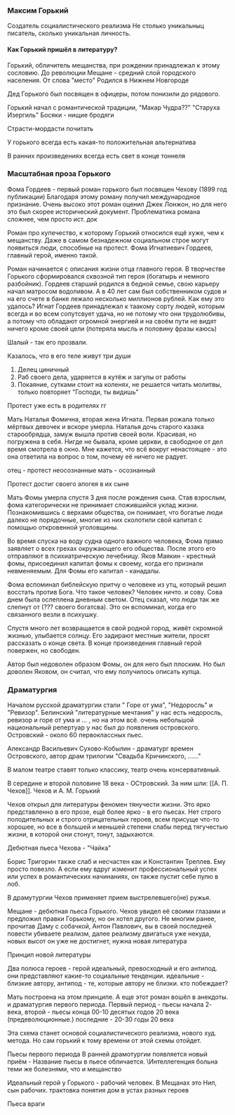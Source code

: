 ### Максим Горький
Создатель социалистического реализма
Не столько уникальныц писатель, сколько уникальная личность. 

#### Как Горький пришёл в литературу?
Горький, обличитель мещанства, при рождении принадлежал к этому сословию. 
До революции Мещане - средний слой городского населения. От слова "место"
Родился в Нижнем Новгороде

Дед Горького был посвящен в офицеры, потом понизили до рядового. 

Горький начал с романтической традиции, "Макар Чудра??" "Старуха Изергиль"
Босяки - нищие бродяги

Страсти-мордасти почитать 

У горького всегда есть какая-то положительная альтернатива

В ранних произведениях всегда есть свет в конце тоннеля

### Масштабная проза Горького

Фома Гордеев - первый роман горького был посвящен Чехову (1899 год публикации)
Благодаря этому роману получил международное признание. Очень высоко этот роман оценил Джек Лонжон, но для него это был скорее исторический документ. Проблематика романа сложнее, чем просто ист. док

Роман про купечество, к которому Горький относился ещё хуже, чем к мещанству.
Даже в самом безнадежном социальном строе могут появиться люди, способные на протест. Фома Игнатиевич Гордеев, главный герой, именно такой. 

Роман начинается с описания жизни отца главного героя. 
В творчестве Горького сформировался сквозной тип героя (богатырь и немного разбойник).
Гордеев старший родился в бедной семье, свою карьеру начал матросом водоливом. А в 40 лет сам был собственником судов и на его счете в банке лежало несколько миллионов рублей. Как ему это удалось? Игнат Гордеев принадлежал к таакому сорту людей, которым всегда и во всем сопутсвует удача, но не потому что они трудолюбивы, а потому что обладают огромной энергией и на своём пути не видят ничего кроме своей цели (потеряла мысль и половину фразы каюсь)

Шалый - так его прозвали. 

Казалось, что в его теле живут три души
1. Делец циничный
2. Раб своего дела, ударяется в кутёж и загулы от работы
3. Покаяние, сутками стоит на коленях, не решается читать молитвы, только повторяет "Господи, ты видишь"

Протест уже есть в родителях гг

Мать
Наталья Фомична, вторая жена Игната. Первая рожала только мёртвых девочек и вскоре умерла. Наталья дочь старого казака старообрядца, замуж вышла против своей воли. Красивая, но погружена в себя. Нигде не бывала, кроме церкви, в свободное от дел время смотрела в окно. Мне кажется, что всё вокруг ненастоящее - это она ответила на вопрос о том, почему её ничего не радует. 

отец - протест неосознанные 
мать - осознанный 

Протест достиг своего апогея в их сыне

Мать Фомы умерла спустя 3 дня после рождения сына. Став взрослым, фома категорически не принимает сложившийся уклад жизни. Познакомившись с верхами общества, он понимает, что богатые люди далеко не порядочные, многие из них сколотили свой капитал с помощью откровенной уголовщины. 

Во время спуска на воду судна одного важного человека, Фома прямо заявляет о всех грехах окружающего его общества. После этого его отправляют в психиатрическую лечебницу. Яков Маякин - крестный фомы, присоединил капитал фомы к своему, когда его признали невменяемым. Для Фомы его капитал - канадалы.

Фома вспоминал библейскую притчу о человеке из утц, который решил восстать против Бога. Что такое человек? Человек ничто. и сову. Сова днем была ослеплена дневным светом. Отец сказал, что люди так же слепнут от (??? своего богатсва). Это он вспоминал, когда его связанного везли в психушку.

Спустя много лет возвращается в свой родной город, живёт скромной жизнью, улыбается солнцу. Его задирают местные жители, просят рассказать о конце света. В конце произведения главный герой повержен, но свободен.

Автор был недоволен образом Фомы, он для него был плоским. Но был доволен Яковом, он считал, что ему получилось описать купца.

### Драматургия

Началом русской драматургии стали " Горе от ума", "Недоросль" и "Ревизор".
 Белинский "литературные мечтания"
 у нас есть недоросль, ревизор и горе от ума и ... , но на этом всё. очень небольшой национальный репертуар у нас был до появления островского.
Островский - около 60 первоклассных пьес.

Александр Васильевич Сухово-Кобылин - драматург времен Островского, автор драм трилогии "Свадьба Кричинского, ......" 

В малом театре ставят только классику, театр очень консервативный.

В середине и второй половине 18 века - ОСтровский. За ним шли: [[А. П. Чехов]]. Чехов и А. М. Горький

Чехов открыл для литературы феномен тянучести жизни. Это ярко представленно в его прозе, ещё более ярко - в его пьесах. Нет строго полодительных и строго отрицательных героев, всем присуще что-то хорошее, но все в большей и меньшей степени слабы перед тягучестью жизни, в которой они стонут, тонут, задыхаются. 

Дебютная пьеса Чехова - "Чайка" 

Борис Тригорин также слаб и несчастен как и Константин Треплев. Ему просто повезло. А если ему вдруг изменит профессиональный успех или успех в романтических начинаниях, он также пустит себе пулю в лоб.

В драмутургии Чехов применяет прием выстрелевшего(не) ружья.


Мещане - дебютная пьеса Горького. Чехов увидел её своими глазами и предложил правки Горькому, но он хотел другого. Не многим ранее, прочитав Даму с собачкой, Антон Павлович, вы в своей последней повести убиваете реализм, далее реализму двигаться уже некуда, новых высот он уже не достигнет, нужна новая литература


Принцип новой литературы

Два полюса героев -  герой идеальный, превосходный и его антипод. они представляют какие-то социальные тенденции. идеальные - близкие автору, антипод - те, которые автору не близки. кто побеждает?

Мать построена на этом принципе. А еще этот роман вошёл в анекдоты. и драматургия первого периода. Первый период - пьесы начала 2- века, второй - пьесы конца 00-10 десятых годов 20 века (предеволюционные.) последние - 20-30 годы 20 века

Эта схема станет основой социалистического реализма, нового худ. метода. Но сам горький к тому времени от этой схемы отойдет. 

Пьесы первого периода
В ранней драмотургии появляется новый приём - Название пьесы в пьесе обличается. 
\Интеллегенция больна теми же болезнями, что и мещанство 

Идеальный герой у Горького - рабочий человек. В Мещанах это Нил, сын рабочих.
трактовка понятия дом в устах разных героев

Пьеса враги



